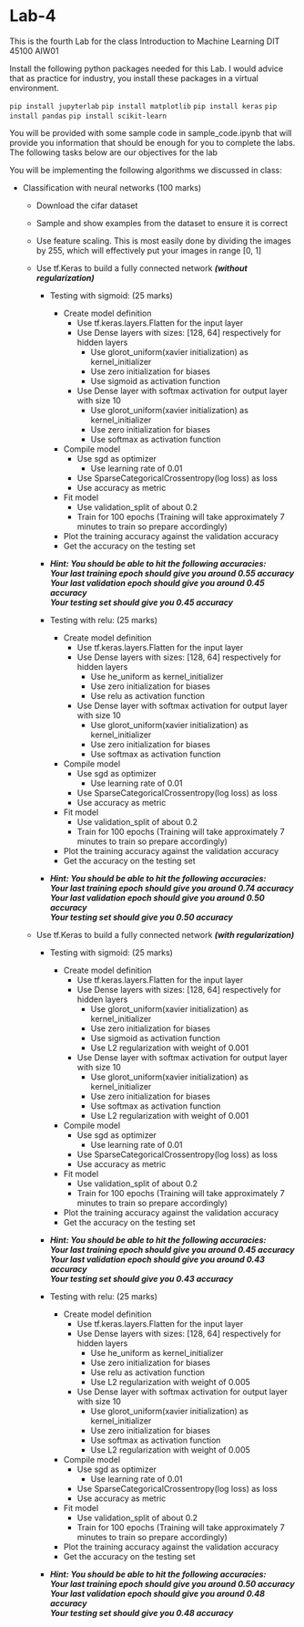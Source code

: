 # Lab-4
This is the fourth Lab for the class Introduction to Machine Learning DIT 45100 AIW01

Install the following python packages needed for this Lab. I would advice that as practice for industry, you install these packages in a virtual environment.

`pip install jupyterlab` `pip install matplotlib` `pip install keras` `pip install pandas` `pip install scikit-learn`

You will be provided with some sample code in sample_code.ipynb that will provide you information that should be enough for you to complete the labs. The following tasks below are our objectives for the lab

You will be implementing the following algorithms we discussed in class:

- Classification with neural networks (100 marks)
  - Download the cifar dataset
  - Sample and show examples from the dataset to ensure it is correct
  - Use feature scaling. This is most easily done by dividing the images by 255, which will effectively put your images in range [0, 1]
  
  - Use tf.Keras to build a fully connected network ***(without regularization)*** 
    
    - Testing with sigmoid: (25 marks)
      - Create model definition
        - Use tf.keras.layers.Flatten for the input layer 
        - Use  Dense layers with sizes: [128, 64] respectively for hidden layers
          - Use glorot_uniform(xavier initialization) as kernel_initializer
          - Use zero initialization for biases
          - Use sigmoid as activation function
        - Use Dense layer with softmax activation for output layer with size 10
          - Use glorot_uniform(xavier initialization) as kernel_initializer
          - Use zero initialization for biases
          - Use softmax as activation function
      - Compile model
        - Use sgd as optimizer
          - Use learning rate of 0.01
        - Use SparseCategoricalCrossentropy(log loss) as loss
        - Use accuracy as metric
      - Fit model
        - Use validation_split of about 0.2 
        - Train for 100 epochs (Training will take approximately 7 minutes to train so prepare accordingly) 
      - Plot the training accuracy against the validation accuracy
      - Get the accuracy on the testing set <br>
     - ***Hint: You should be able to hit the following accuracies:<br>
       Your last training epoch should give you around 0.55 accuracy<br>
       Your last validation epoch should give you around 0.45 accuracy<br>
       Your testing set should give you 0.45 accuracy***<br>
   
     - Testing with relu: (25 marks)
        - Create model definition
          - Use tf.keras.layers.Flatten for the input layer 
          - Use  Dense layers with sizes: [128, 64] respectively for hidden layers
            - Use he_uniform as kernel_initializer
            - Use zero initialization for biases
            - Use relu as activation function
          - Use Dense layer with softmax activation for output layer with size 10
            - Use glorot_uniform(xavier initialization) as kernel_initializer
            - Use zero initialization for biases
            - Use softmax as activation function
        - Compile model
          - Use sgd as optimizer
            - Use learning rate of 0.01
          - Use SparseCategoricalCrossentropy(log loss) as loss
          - Use accuracy as metric
        - Fit model
          - Use validation_split of about 0.2 
          - Train for 100 epochs (Training will take approximately 7 minutes to train so prepare accordingly) 
        - Plot the training accuracy against the validation accuracy
        - Get the accuracy on the testing set <br>
    - ***Hint: You should be able to hit the following accuracies:<br>
       Your last training epoch should give you around 0.74 accuracy<br>
       Your last validation epoch should give you around 0.50 accuracy<br>
       Your testing set should give you 0.50 accuracy***<br>
   
  - Use tf.Keras to build a fully connected network ***(with regularization)***
    - Testing with sigmoid: (25 marks)
      - Create model definition
        - Use tf.keras.layers.Flatten for the input layer 
        - Use  Dense layers with sizes: [128, 64] respectively for hidden layers
          - Use glorot_uniform(xavier initialization) as kernel_initializer
          - Use zero initialization for biases
          - Use sigmoid as activation function
          - Use L2 regularization with weight of 0.001
        - Use Dense layer with softmax activation for output layer with size 10
          - Use glorot_uniform(xavier initialization) as kernel_initializer
          - Use zero initialization for biases
          - Use softmax as activation function
          - Use L2 regularization with weight of 0.001
      - Compile model
        - Use sgd as optimizer
          - Use learning rate of 0.01
        - Use SparseCategoricalCrossentropy(log loss) as loss
        - Use accuracy as metric
      - Fit model
        - Use validation_split of about 0.2 
        - Train for 100 epochs (Training will take approximately 7 minutes to train so prepare accordingly) 
      - Plot the training accuracy against the validation accuracy
      - Get the accuracy on the testing set <br>
     - ***Hint: You should be able to hit the following accuracies:<br>
       Your last training epoch should give you around 0.45 accuracy<br>
       Your last validation epoch should give you around 0.43 accuracy<br>
       Your testing set should give you 0.43 accuracy***<br>
   
     - Testing with relu: (25 marks)
        - Create model definition
          - Use tf.keras.layers.Flatten for the input layer 
          - Use  Dense layers with sizes: [128, 64] respectively for hidden layers
            - Use he_uniform as kernel_initializer
            - Use zero initialization for biases
            - Use relu as activation function
            - Use L2 regularization with weight of 0.005
          - Use Dense layer with softmax activation for output layer with size 10
            - Use glorot_uniform(xavier initialization) as kernel_initializer
            - Use zero initialization for biases
            - Use softmax as activation function
            - Use L2 regularization with weight of 0.005
        - Compile model
          - Use sgd as optimizer
            - Use learning rate of 0.01
          - Use SparseCategoricalCrossentropy(log loss) as loss
          - Use accuracy as metric
        - Fit model
          - Use validation_split of about 0.2 
          - Train for 100 epochs (Training will take approximately 7 minutes to train so prepare accordingly) 
        - Plot the training accuracy against the validation accuracy
        - Get the accuracy on the testing set <br>
    - ***Hint: You should be able to hit the following accuracies:<br>
       Your last training epoch should give you around 0.50 accuracy<br>
       Your last validation epoch should give you around 0.48 accuracy<br>
       Your testing set should give you 0.48 accuracy***<br>
 
 
   

